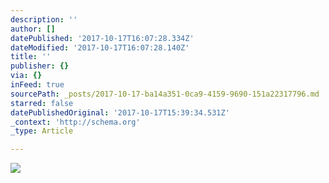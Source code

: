 ```yaml
---
description: ''
author: []
datePublished: '2017-10-17T16:07:28.334Z'
dateModified: '2017-10-17T16:07:28.140Z'
title: ''
publisher: {}
via: {}
inFeed: true
sourcePath: _posts/2017-10-17-ba14a351-0ca9-4159-9690-151a22317796.md
starred: false
datePublishedOriginal: '2017-10-17T15:39:34.531Z'
_context: 'http://schema.org'
_type: Article

---
```

![](https://the-grid-user-content.s3-us-west-2.amazonaws.com/9d68da7c-c704-40a9-b52d-97e4072d5b70.jpg)